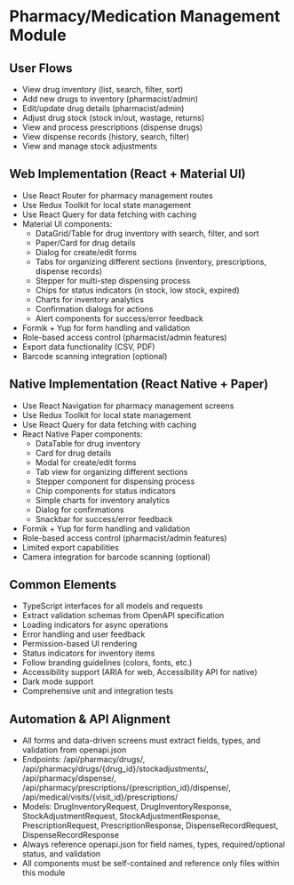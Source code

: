 # Pharmacy/Medication Management Module

## User Flows
- View drug inventory (list, search, filter, sort)
- Add new drugs to inventory (pharmacist/admin)
- Edit/update drug details (pharmacist/admin)
- Adjust drug stock (stock in/out, wastage, returns)
- View and process prescriptions (dispense drugs)
- View dispense records (history, search, filter)
- View and manage stock adjustments

## Web Implementation (React + Material UI)
- Use React Router for pharmacy management routes
- Use Redux Toolkit for local state management
- Use React Query for data fetching with caching
- Material UI components:
  - DataGrid/Table for drug inventory with search, filter, and sort
  - Paper/Card for drug details
  - Dialog for create/edit forms
  - Tabs for organizing different sections (inventory, prescriptions, dispense records)
  - Stepper for multi-step dispensing process
  - Chips for status indicators (in stock, low stock, expired)
  - Charts for inventory analytics
  - Confirmation dialogs for actions
  - Alert components for success/error feedback
- Formik + Yup for form handling and validation
- Role-based access control (pharmacist/admin features)
- Export data functionality (CSV, PDF)
- Barcode scanning integration (optional)

## Native Implementation (React Native + Paper)
- Use React Navigation for pharmacy management screens
- Use Redux Toolkit for local state management
- Use React Query for data fetching with caching
- React Native Paper components:
  - DataTable for drug inventory
  - Card for drug details
  - Modal for create/edit forms
  - Tab view for organizing different sections
  - Stepper component for dispensing process
  - Chip components for status indicators
  - Simple charts for inventory analytics
  - Dialog for confirmations
  - Snackbar for success/error feedback
- Formik + Yup for form handling and validation
- Role-based access control (pharmacist/admin features)
- Limited export capabilities
- Camera integration for barcode scanning (optional)

## Common Elements
- TypeScript interfaces for all models and requests
- Extract validation schemas from OpenAPI specification
- Loading indicators for async operations
- Error handling and user feedback
- Permission-based UI rendering
- Status indicators for inventory items
- Follow branding guidelines (colors, fonts, etc.)
- Accessibility support (ARIA for web, Accessibility API for native)
- Dark mode support
- Comprehensive unit and integration tests

## Automation & API Alignment
- All forms and data-driven screens must extract fields, types, and validation from openapi.json
- Endpoints: /api/pharmacy/drugs/, /api/pharmacy/drugs/{drug_id}/stockadjustments/, /api/pharmacy/dispense/, /api/pharmacy/prescriptions/{prescription_id}/dispense/, /api/medical/visits/{visit_id}/prescriptions/
- Models: DrugInventoryRequest, DrugInventoryResponse, StockAdjustmentRequest, StockAdjustmentResponse, PrescriptionRequest, PrescriptionResponse, DispenseRecordRequest, DispenseRecordResponse
- Always reference openapi.json for field names, types, required/optional status, and validation
- All components must be self-contained and reference only files within this module
